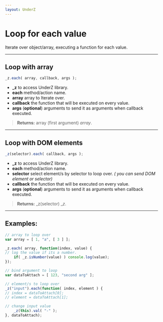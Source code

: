 ```yaml
---
layout: UnderZ
---
```

# Loop for each value
Iterate over object/array, executing a function for each value.

***

## Loop with array
```js
_z.each( array, callback, args );
```

* **_z** to access UnderZ library.
* **each** method/action name.
* **array** array to Iterate over.
* **callback** the function that will be executed on every value.
* **args** (**optional**) arguments to send it as arguments when callback executed.

> **Returns:** array (first argument) _array_.

***

## Loop with DOM elements
```js
_z(selector).each( callback, args );
```

* **_z** to access UnderZ library.
* **each** method/action name.
* **selector** select element/s by selector to loop over. _( you can send DOM element or selector)_
* **callback** the function that will be executed on every value.
* **args** (**optional**) arguments to send it as arguments when callback executed.

> **Returns:** \_z(selector) __z_.

***

## Examples: 

```js 
// array to loop over
var array = [ 1, "a", [ 3 ] ];

_z.each( array, function(index, value) {
// log the value if its a number.
    if( _z.isNumber(value) ) console.log(value);
});

// bind argument to loop
var dataToAttach = [ 123, "second arg" ];

// element/s to loop over
_z("input").each(function( index, element ) {
// index = dataToAttach[0];
// element = dataToAttach[1];

// change input value
    _z(this).val( "-" );
}, dataToAttach);


``` 
